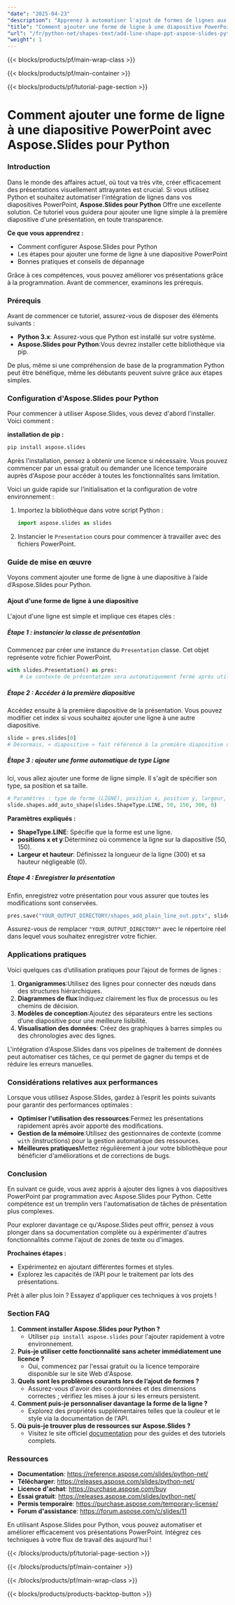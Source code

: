```yaml
---
"date": "2025-04-23"
"description": "Apprenez à automatiser l'ajout de formes de lignes aux diapositives PowerPoint à l'aide d'Aspose.Slides en Python, améliorant ainsi vos présentations en toute simplicité."
"title": "Comment ajouter une forme de ligne à une diapositive PowerPoint avec Aspose.Slides pour Python"
"url": "/fr/python-net/shapes-text/add-line-shape-ppt-aspose-slides-python/"
"weight": 1
---
```


{{< blocks/products/pf/main-wrap-class >}}

{{< blocks/products/pf/main-container >}}

{{< blocks/products/pf/tutorial-page-section >}}
# Comment ajouter une forme de ligne à une diapositive PowerPoint avec Aspose.Slides pour Python

### Introduction

Dans le monde des affaires actuel, où tout va très vite, créer efficacement des présentations visuellement attrayantes est crucial. Si vous utilisez Python et souhaitez automatiser l'intégration de lignes dans vos diapositives PowerPoint, **Aspose.Slides pour Python** Offre une excellente solution. Ce tutoriel vous guidera pour ajouter une ligne simple à la première diapositive d'une présentation, en toute transparence.

**Ce que vous apprendrez :**
- Comment configurer Aspose.Slides pour Python
- Les étapes pour ajouter une forme de ligne à une diapositive PowerPoint
- Bonnes pratiques et conseils de dépannage

Grâce à ces compétences, vous pouvez améliorer vos présentations grâce à la programmation. Avant de commencer, examinons les prérequis.

### Prérequis

Avant de commencer ce tutoriel, assurez-vous de disposer des éléments suivants :
- **Python 3.x**: Assurez-vous que Python est installé sur votre système.
- **Aspose.Slides pour Python**:Vous devrez installer cette bibliothèque via pip.

De plus, même si une compréhension de base de la programmation Python peut être bénéfique, même les débutants peuvent suivre grâce aux étapes simples.

### Configuration d'Aspose.Slides pour Python

Pour commencer à utiliser Aspose.Slides, vous devez d'abord l'installer. Voici comment :

**installation de pip :**

```bash
pip install aspose.slides
```

Après l'installation, pensez à obtenir une licence si nécessaire. Vous pouvez commencer par un essai gratuit ou demander une licence temporaire auprès d'Aspose pour accéder à toutes les fonctionnalités sans limitation.

Voici un guide rapide sur l’initialisation et la configuration de votre environnement :

1. Importez la bibliothèque dans votre script Python :
   ```python
   import aspose.slides as slides
   ```

2. Instancier le `Presentation` cours pour commencer à travailler avec des fichiers PowerPoint.

### Guide de mise en œuvre

Voyons comment ajouter une forme de ligne à une diapositive à l’aide d’Aspose.Slides pour Python.

#### Ajout d'une forme de ligne à une diapositive

L'ajout d'une ligne est simple et implique ces étapes clés :

##### Étape 1 : instancier la classe de présentation
Commencez par créer une instance du `Presentation` classe. Cet objet représente votre fichier PowerPoint.
```python
with slides.Presentation() as pres:
    # Le contexte de présentation sera automatiquement fermé après utilisation.
```

##### Étape 2 : Accéder à la première diapositive

Accédez ensuite à la première diapositive de la présentation. Vous pouvez modifier cet index si vous souhaitez ajouter une ligne à une autre diapositive.
```python
slide = pres.slides[0]
# Désormais, « diapositive » fait référence à la première diapositive de votre présentation.
```

##### Étape 3 : ajouter une forme automatique de type Ligne

Ici, vous allez ajouter une forme de ligne simple. Il s'agit de spécifier son type, sa position et sa taille.
```python
# Paramètres : type de forme (LIGNE), position x, position y, largeur, hauteur
slide.shapes.add_auto_shape(slides.ShapeType.LINE, 50, 150, 300, 0)
```

**Paramètres expliqués :**
- **ShapeType.LINE**: Spécifie que la forme est une ligne.
- **positions x et y**:Déterminez où commence la ligne sur la diapositive (50, 150).
- **Largeur et hauteur**: Définissez la longueur de la ligne (300) et sa hauteur négligeable (0).

##### Étape 4 : Enregistrer la présentation

Enfin, enregistrez votre présentation pour vous assurer que toutes les modifications sont conservées.
```python
pres.save("YOUR_OUTPUT_DIRECTORY/shapes_add_plain_line_out.pptx", slides.export.SaveFormat.PPTX)
```

Assurez-vous de remplacer `"YOUR_OUTPUT_DIRECTORY"` avec le répertoire réel dans lequel vous souhaitez enregistrer votre fichier.

### Applications pratiques

Voici quelques cas d’utilisation pratiques pour l’ajout de formes de lignes :
1. **Organigrammes**:Utilisez des lignes pour connecter des nœuds dans des structures hiérarchiques.
2. **Diagrammes de flux**:Indiquez clairement les flux de processus ou les chemins de décision.
3. **Modèles de conception**:Ajoutez des séparateurs entre les sections d’une diapositive pour une meilleure lisibilité.
4. **Visualisation des données**: Créez des graphiques à barres simples ou des chronologies avec des lignes.

L'intégration d'Aspose.Slides dans vos pipelines de traitement de données peut automatiser ces tâches, ce qui permet de gagner du temps et de réduire les erreurs manuelles.

### Considérations relatives aux performances

Lorsque vous utilisez Aspose.Slides, gardez à l’esprit les points suivants pour garantir des performances optimales :
- **Optimiser l'utilisation des ressources**:Fermez les présentations rapidement après avoir apporté des modifications.
- **Gestion de la mémoire**:Utilisez des gestionnaires de contexte (comme `with` (instructions) pour la gestion automatique des ressources.
- **Meilleures pratiques**Mettez régulièrement à jour votre bibliothèque pour bénéficier d'améliorations et de corrections de bugs.

### Conclusion

En suivant ce guide, vous avez appris à ajouter des lignes à vos diapositives PowerPoint par programmation avec Aspose.Slides pour Python. Cette compétence est un tremplin vers l'automatisation de tâches de présentation plus complexes.

Pour explorer davantage ce qu'Aspose.Slides peut offrir, pensez à vous plonger dans sa documentation complète ou à expérimenter d'autres fonctionnalités comme l'ajout de zones de texte ou d'images.

**Prochaines étapes :**
- Expérimentez en ajoutant différentes formes et styles.
- Explorez les capacités de l’API pour le traitement par lots des présentations.

Prêt à aller plus loin ? Essayez d'appliquer ces techniques à vos projets !

### Section FAQ

1. **Comment installer Aspose.Slides pour Python ?**
   - Utiliser `pip install aspose.slides` pour l'ajouter rapidement à votre environnement.
2. **Puis-je utiliser cette fonctionnalité sans acheter immédiatement une licence ?**
   - Oui, commencez par l'essai gratuit ou la licence temporaire disponible sur le site Web d'Aspose.
3. **Quels sont les problèmes courants lors de l’ajout de formes ?**
   - Assurez-vous d'avoir des coordonnées et des dimensions correctes ; vérifiez les mises à jour si les erreurs persistent.
4. **Comment puis-je personnaliser davantage la forme de la ligne ?**
   - Explorez des propriétés supplémentaires telles que la couleur et le style via la documentation de l'API.
5. **Où puis-je trouver plus de ressources sur Aspose.Slides ?**
   - Visitez le site officiel [documentation](https://reference.aspose.com/slides/python-net/) pour des guides et des tutoriels complets.

### Ressources
- **Documentation**: https://reference.aspose.com/slides/python-net/
- **Télécharger**: https://releases.aspose.com/slides/python-net/
- **Licence d'achat**: https://purchase.aspose.com/buy
- **Essai gratuit**: https://releases.aspose.com/slides/python-net/
- **Permis temporaire**: https://purchase.aspose.com/temporary-license/
- **Forum d'assistance**: https://forum.aspose.com/c/slides/11

En utilisant Aspose.Slides pour Python, vous pouvez automatiser et améliorer efficacement vos présentations PowerPoint. Intégrez ces techniques à votre flux de travail dès aujourd'hui !

{{< /blocks/products/pf/tutorial-page-section >}}

{{< /blocks/products/pf/main-container >}}

{{< /blocks/products/pf/main-wrap-class >}}

{{< blocks/products/products-backtop-button >}}